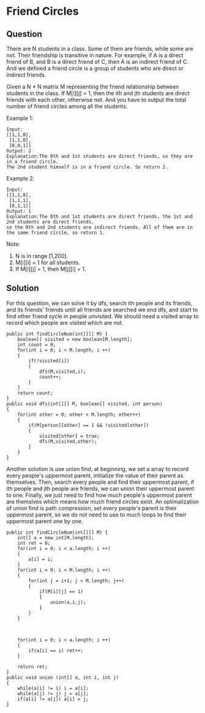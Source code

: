 # Friend Circles  


## Question

There are N students in a class. Some of them are friends, while some are not. Their friendship is transitive in nature. For example, if A is a direct friend of B, and B is a direct friend of C, then A is an indirect friend of C. And we defined a friend circle is a group of students who are direct or indirect friends.  

Given a N * N matrix M representing the friend relationship between students in the class. If M[i][j] = 1, then the ith and jth students are direct friends with each other, otherwise not. And you have to output the total number of friend circles among all the students.    

Example 1:  

	Input: 
	[[1,1,0],
	 [1,1,0],
	 [0,0,1]]
	Output: 2
	Explanation:The 0th and 1st students are direct friends, so they are in a friend circle. 
	The 2nd student himself is in a friend circle. So return 2.

Example 2:

	Input: 
	[[1,1,0],
	 [1,1,1],
	 [0,1,1]]
	Output: 1
	Explanation:The 0th and 1st students are direct friends, the 1st and 2nd students are direct friends, 
	so the 0th and 2nd students are indirect friends. All of them are in the same friend circle, so return 1.
Note:  
1. N is in range [1,200].  
2. M[i][i] = 1 for all students.
3. If M[i][j] = 1, then M[j][i] = 1.

## Solution

For this question, we can solve it by dfs, search ith people and its friends, and its friends' friends until all friends are searched we end dfs, and start to find other friend cycle in people unvisited. We should need a visited array to record which people are visited which are not. 

	public int findCircleNum(int[][] M) {
        boolean[] visited = new boolean[M.length];
        int count = 0;
        for(int i = 0; i < M.length; i ++)
        {
            if(!visited[i])
            {
                dfs(M,visited,i);
                count++;
            }
        }
        return count;
    }
    public void dfs(int[][] M, boolean[] visited, int person)
    {
        for(int other = 0; other < M.length; other++)
        {
            if(M[person][other] == 1 && !visited[other])
            {
                visited[other] = true;
                dfs(M,visited,other);
            }
        }
    }


Another solution is use union find, at beginning, we set a array to record every people's uppermost parent, initialize the value of their parent as themselves. Then, search every people and find their uppermost parent, if ith people and jth people are friends, we can union their uppermost parent to one. Finally, we just need to find how much people's uppermost parent are themslves which means how much friend circles exist. An optimalization of union find is path compression, set every people's parent is their uppermost parent, so we do not need to use to much loops to find their uppermost parent one by one.
	
	public int findCircleNum(int[][] M) {
        int[] a = new int[M.length];
        int ret = 0;
        for(int i = 0; i < a.length; i ++)
        {
            a[i] = i;
        }
        for(int i = 0; i < M.length; i ++)
        {
            for(int j = i+1; j < M.length; j++)
            {
                if(M[i][j] == 1)
                {
                    union(a,i,j);
                }
            }
        }
        
       
        
        for(int i = 0; i < a.length; i ++)
        {
            if(a[i] == i) ret++;
        }
        
        return ret;
    }
    public void union (int[] a, int i, int j)
    {
        while(a[i] != i) i = a[i];
        while(a[j] != j) j = a[j];
        if(a[i] != a[j]) a[i] = j;
    }